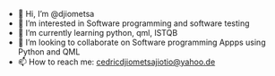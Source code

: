 - 👋 Hi, I’m @djiometsa
- 👀 I’m interested in Software programming and software testing
- 🌱 I’m currently learning python, qml, ISTQB
- 💞️ I’m looking to collaborate on Software programming Appps using Python and QML
- 📫 How to reach me: cedricdjiometsajiotio@yahoo.de

<!---
djiometsa/djiometsa is a ✨ special ✨ repository because its `README.md` (this file) appears on your GitHub profile.
You can click the Preview link to take a look at your changes.
--->
